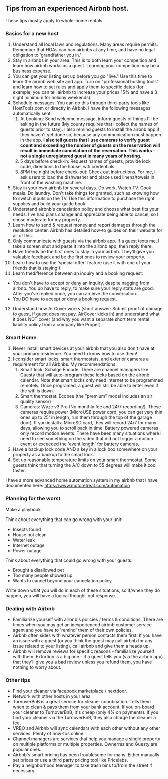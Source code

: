## Tips from an experienced Airbnb host.
These tips mostly apply to whole-home rentals.

### Basics for a new host

1. Understand all local laws and regulations.  Many areas require permits.   Remember that HOAs can ban airbnbs at any time, and have no legal obligation to 'grandfather you in.'
2. Stay in airbnbs in your area.  This is to both learn your compeition and learn how airbnb works as a guest.  Learning your compeition may be a business expense.
3. You can get your listing set up before you go "live." Use this time to learn the airbnb web site and app.  Turn on "professional hosting tools" and learn how to set rules and apply them to specific dates (for example, you can tell airbnb to increase your prices 15% and have a 3 night minimum for holiday weekends).
4. Schedule messages.  You can do this through third-party tools like HostTools.com or directly in Airbnb.   I have the following messages automatically sent:
   1. At booking: Send welcome message, inform guests of things I'll be asking in the future (My county requires that I collect the names of guests prior to stay).  I also remind guests to install the airbnb app if they haven't yet done so, because any communication must happen in the app. **I also tell guests that I use cameras to verify guest count and exceeding the number of guests on the reservation will result in immediate cancelation of the reservation.  This works - not a single unregistered guest in many years of hosting.**
   2. 5 days before check-in: Request names of guests, provide lock code, directions to the house, wifi credentials. 
   3. 8PM the night before check-out: Check out instructions.  For me, I ask users to load the dishwasher and place used linens/towels in front of the washing machine. 
5. Stay in your own airbnb for several days. Do work. Watch TV. Cook meals. Do laundry. Don't take things for granted, such as knowing how to switch inputs on the TV.  Use this information to purchase the right supplies and build your guide book.
6. Understand airbnb's cancelation policy and choose what best fits your needs.   I've had plans change and appreciate being able to cancel, so I chose moderate for my property.
7. Learn how to send & request money and report damages through the resolution center.   Airbnb has detailed how-to guides on their website for all of this.
8. Only communicate with guests via the airbnb app.   If a guest texts me, I take a screen shot and paste it into the airbnb app, then reply there. 
9.  Have friends be the first ones to stay in your airbnb.  They'll give you valuable feedback and be the first ones to review your property.   
10. Learn how to use the 'special offer' feature (use it with one of your friends that is staying!)
11. Learn thedifference between an inquiry and a booking request:
   * You don't have to accept or deny an inquiry, despite nagging from airbnb.  You *do* have to reply, to make sure your reply stats are good.  After you've replied once, you can archive the conversation.
   * You DO have to accept or deny a booking request.
12. Understand how AirCover works (short answer: Submit proof of damage to guest, if guest does not pay, AirCover kicks in) and understand what it does NOT cover (and why you want a separate short term rental liability policy from a company like Proper).


### Smart Home

1. Never install smart devices at your airbnb that you also don't have at your primary residence.  You need to know how to use them!
1. I consider smart locks, smart thermostats, and exterior cameras a requirement for all Airbnbs.  My recommendations:
   1. Smart lock: Schalge Encode.  There are channel managers like Guesty that will auto-program these locks based on the airbnb calendar.  Note that smart locks only need internet to be programmed remotely.  Once programed, a guest will still be able to enter even if the wifi is down.
   1. Smart thermostat: Ecobee (the "premium" model includes an air quality sensor)
   2. Cameras: Wyze v3 Pro (No monthly fee and 24/7 recording!).  These cameras require power (MicroUSB power cord, you can get very thin ones up to 25' in length, run them through the top of the garage door).  If you install a MicroSD card, they will record 24/7 for many days, allowing you to scroll back in time.   Battery powered cameras only record motion events.  There have been many situations where I need to see something on the video that did not trigger a motion event or exceeded the 'event length' for battery cameras. 
2. Have a backup lock code AND a key in a lock box somewhere on your property as a backup to the smart lock.  
3. Set up reasonable temperature limits on your smart thermostat.  Some guests think that turning the A/C down to 55 degrees will make it cool faster.

I have a more advanced home automation system in my airbnb that I have documented here: https://www.motoretreat.com/automation

### Planning for the worst

Make a playbook.

Think about everything that can go wrong with your unit:
* Insects found
* House not clean
* Water leak
* Internet outage
* Power outage
  
Think about everything that could go wrong with your guests:
* Brought a disallowed pet
* Too many people showed up
* Wants to cancel beyond your cancelation policy

Write down what you will do in each of these situations, so if/when they do happen, you will have a logical thought-out response.


### Dealing with Airbnb

* Familiarize yourself with airbnb's policies / terms & conditions.  There are times when you may get an inexperienced airbnb customer service agent and you have to 'remind' them of their own policies.
* Airbnb often sides with whatever person contacts them first.  If you have an issue with a guest (or you think the guest may call airbnb for any issue related to your listing), call airbnb and give them a heads up.
* Airbnb will remove reviews for specific reasons - familiarize yourself with them.   Extortion is a big one - if a guest tells you (via the airbnb app) that they'll give you a bad review unless you refund them, you have nothing to worry about.  


### Other tips

* Find your cleaner via facebook marketplace / nextdoor.
* Network with other hosts in your area
* TurnoverBnB is a great service for cleaner coordination.  Tells them when to clean & pays them from your bank account.   If you on-board your cleaner to TurnoverBnB, it's cheap (only 4% on payments).  If you find your cleaner via the TurnoverBnB, they also charge the cleaner a fee.
* VRBO and Airbnb will sync calendars with each other without any other services.  Plenty of how-tos online.
* Channel managers are services that help you manage a single property on multiple platforms or multiple properties.  Ownerrez and Guesty are popular ones.
* Airbnb's smart pricing has been troublesome for many.  Either manually set prices or use a third party pricing tool like Pricelabs.
* Pay a neighborhood teenager to take trash bins to/from the street if necessary.